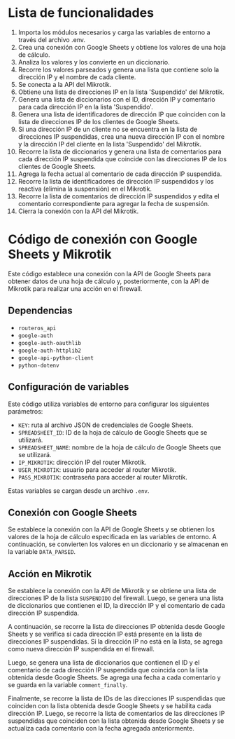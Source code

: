 

# Lista de funcionalidades
1. Importa los módulos necesarios y carga las variables de entorno a través del archivo .env.
2. Crea una conexión con Google Sheets y obtiene los valores de una hoja de cálculo.
3. Analiza los valores y los convierte en un diccionario.
4. Recorre los valores parseados y genera una lista que contiene solo la dirección IP y el nombre de cada cliente.
5. Se conecta a la API del Mikrotik.
6. Obtiene una lista de direcciones IP en la lista 'Suspendido' del Mikrotik.
7. Genera una lista de diccionarios con el ID, dirección IP y comentario para cada dirección IP en la lista 'Suspendido'.
8. Genera una lista de identificadores de dirección IP que coinciden con la lista de direcciones IP de los clientes de Google Sheets.
9. Si una dirección IP de un cliente no se encuentra en la lista de direcciones IP suspendidas, crea una nueva dirección IP con el nombre y la dirección IP del cliente en la lista 'Suspendido' del Mikrotik.
10. Recorre la lista de diccionarios y genera una lista de comentarios para cada dirección IP suspendida que coincide con las direcciones IP de los clientes de Google Sheets.
11. Agrega la fecha actual al comentario de cada dirección IP suspendida.
12. Recorre la lista de identificadores de dirección IP suspendidos y los reactiva (elimina la suspensión) en el Mikrotik.
13. Recorre la lista de comentarios de dirección IP suspendidos y edita el comentario correspondiente para agregar la fecha de suspensión.
14. Cierra la conexión con la API del Mikrotik.

# Código de conexión con Google Sheets y Mikrotik

Este código establece una conexión con la API de Google Sheets para obtener datos de una hoja de cálculo y, posteriormente, con la API de Mikrotik para realizar una acción en el firewall.

## Dependencias

- `routeros_api`
- `google-auth`
- `google-auth-oauthlib`
- `google-auth-httplib2`
- `google-api-python-client`
- `python-dotenv`

## Configuración de variables

Este código utiliza variables de entorno para configurar los siguientes parámetros:

- `KEY`: ruta al archivo JSON de credenciales de Google Sheets.
- `SPREADSHEET_ID`: ID de la hoja de cálculo de Google Sheets que se utilizará.
- `SPREADSHEET_NAME`: nombre de la hoja de cálculo de Google Sheets que se utilizará.
- `IP_MIKROTIK`: dirección IP del router Mikrotik.
- `USER_MIKROTIK`: usuario para acceder al router Mikrotik.
- `PASS_MIKROTIK`: contraseña para acceder al router Mikrotik.

Estas variables se cargan desde un archivo `.env`.

## Conexión con Google Sheets

Se establece la conexión con la API de Google Sheets y se obtienen los valores de la hoja de cálculo especificada en las variables de entorno. A continuación, se convierten los valores en un diccionario y se almacenan en la variable `DATA_PARSED`.

## Acción en Mikrotik

Se establece la conexión con la API de Mikrotik y se obtiene una lista de direcciones IP de la lista `SUSPENDIDO` del firewall.
Luego, se genera una lista de diccionarios que contienen el ID, la dirección IP y el comentario de cada dirección IP suspendida.

A continuación, se recorre la lista de direcciones IP obtenida desde Google Sheets y se verifica si cada dirección IP está presente en la lista de direcciones IP suspendidas.
Si la dirección IP no está en la lista, se agrega como nueva dirección IP suspendida en el firewall.

Luego, se genera una lista de diccionarios que contienen el ID y el comentario de cada dirección IP suspendida que coincida con la lista obtenida desde Google Sheets.
Se agrega una fecha a cada comentario y se guarda en la variable `comment_finally`.

Finalmente, se recorre la lista de IDs de las direcciones IP suspendidas que coinciden con la lista obtenida desde Google Sheets y se habilita cada dirección IP.
Luego, se recorre la lista de comentarios de las direcciones IP suspendidas que coinciden con la lista obtenida desde Google Sheets y se actualiza cada comentario con la fecha agregada anteriormente.
